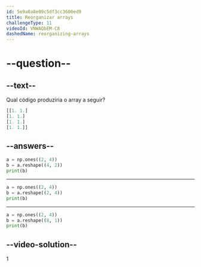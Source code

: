 ```yaml
---
id: 5e9a0a8e09c5df3cc3600ed9
title: Reorganizar arrays
challengeType: 11
videoId: VNWAQbEM-C8
dashedName: reorganizing-arrays
---
```


# --question--

## --text--

Qual código produziria o array a seguir?

```py
[[1. 1.]
[1. 1.]
[1. 1.]
[1. 1.]]
```

## --answers--

```py
a = np.ones((2, 4))
b = a.reshape((4, 2))
print(b)
```

---

```py
a = np.ones((2, 4))
b = a.reshape((2, 4))
print(b)
```

---

```py
a = np.ones((2, 4))
b = a.reshape((8, 1))
print(b)
```

## --video-solution--

1

